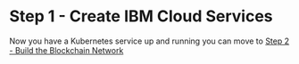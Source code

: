 # Step 1 - Create IBM Cloud Services

Now you have a Kubernetes service up and running you can move to [Step 2 - Build the Blockchain Network](../docs/buildnetwork.md)